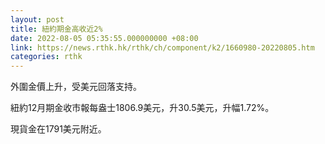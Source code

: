 ```yaml
---
layout: post
title: 紐約期金高收近2%
date: 2022-08-05 05:35:55.000000000 +08:00
link: https://news.rthk.hk/rthk/ch/component/k2/1660980-20220805.htm
categories: rthk
---
```


外圍金價上升，受美元回落支持。

紐約12月期金收市報每盎士1806.9美元，升30.5美元，升幅1.72%。

現貨金在1791美元附近。
